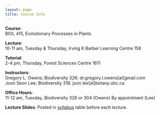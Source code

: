 ```yaml
---
layout: page
title: Course Info
---
```



**Course**: 	
BIOL 415, Evolutionary Processes in Plants

**Lecture**:	
10-11 am, Tuesday & Thursday, Irving K Barber Learning Centre 158	

**Tutorial**: 	
2-4 pm, Thursday, Forest Sciences Centre 1611
		
**Instructors**:	
Gregory L. Owens; Biodiversity 326; dr.gregory.l.owens[at]gmail.com<br>Joon Seon Lee; Biodiversity 318; joon.lee[at]botany.ubc.ca 

**Office Hours**:	
11-12 am, Tuesday, Biodiversity 326 or 304 (Owens)
By appointment (Lee)
				
**Lecture Slides**:
Posted in [syllabus](https://ubcbiol415.github.io/syllabus/) table before each lecture.

